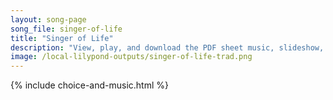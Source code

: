 ```yaml
---
layout: song-page
song_file: singer-of-life
title: "Singer of Life"
description: "View, play, and download the PDF sheet music, slideshow, and audio. Lyrics: Singer of Life, all flowers are songs, with petals do you write. Singer of Life, you color the earth, dazzling the eye with birds red and bright. Joy ... english theist 1part chords"
image: /local-lilypond-outputs/singer-of-life-trad.png
---
```


{% include choice-and-music.html %}